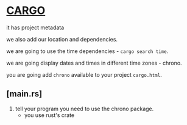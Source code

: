 # [CARGO](./Cargo.toml)

it has project metadata

we also add our location and dependencies.

we are going to use the time dependencies - `cargo search time`.

we are going display dates and times in different time zones - chrono.

you are going add `chrono` available to your project `cargo.html`.

## [main.rs]

1. tell your program you need to use the chrono package.
   - you use rust's crate
